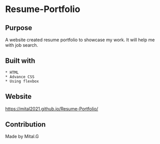 # Resume-Portfolio

## Purpose

A website created resume portfolio to showcase my work. It will help me with job search.



## Built with 
    * HTML
    * Advance CSS
    * Using flexbox
    

## Website
https://mital2021.github.io/Resume-Portfolio/


## Contribution
Made by Mital.G


